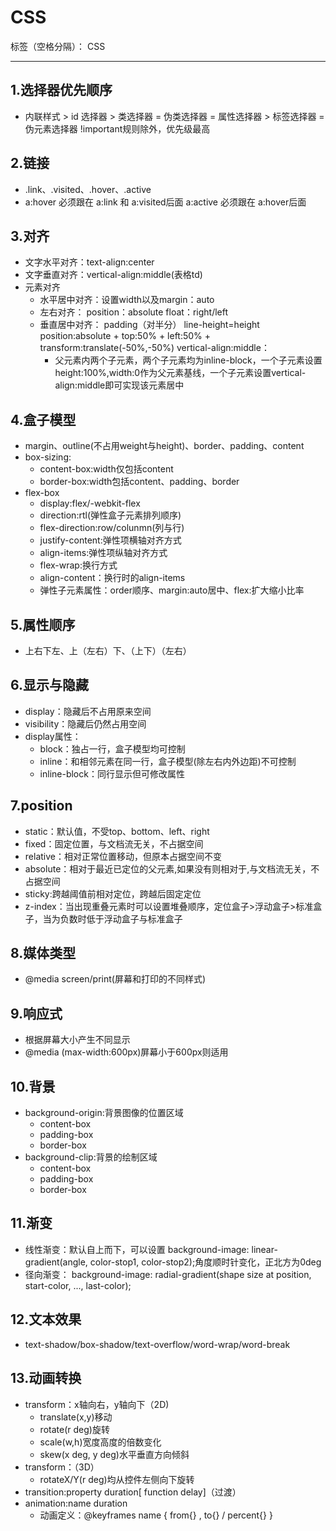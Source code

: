 ﻿# CSS

标签（空格分隔）： CSS

---

## 1.选择器优先顺序
- 内联样式 > id 选择器 > 类选择器 = 伪类选择器 = 属性选择器 > 标签选择器 = 伪元素选择器
!important规则除外，优先级最高

## 2.链接
- .link、.visited、.hover、.active
- a:hover 必须跟在 a:link 和 a:visited后面
a:active 必须跟在 a:hover后面

## 3.对齐
- 文字水平对齐：text-align:center
- 文字垂直对齐：vertical-align:middle(表格td)
- 元素对齐
  - 水平居中对齐：设置width以及margin：auto
  - 左右对齐：
    position：absolute
    float：right/left
  - 垂直居中对齐：
    padding（对半分）
    line-height=height
    position:absolute + top:50% + left:50% + transform:translate(-50%,-50%)
    vertical-align:middle：
     - 父元素内两个子元素，两个子元素均为inline-block，一个子元素设置height:100%,width:0作为父元素基线，一个子元素设置vertical-align:middle即可实现该元素居中


## 4.盒子模型
- margin、outline(不占用weight与height)、border、padding、content
- box-sizing:
  - content-box:width仅包括content
  - border-box:width包括content、padding、border
- flex-box
  - display:flex/-webkit-flex
  - direction:rtl(弹性盒子元素排列顺序)
  - flex-direction:row/colunmn(列与行)
  - justify-content:弹性项横轴对齐方式
  - align-items:弹性项纵轴对齐方式
  - flex-wrap:换行方式
  - align-content：换行时的align-items
  - 弹性子元素属性：order顺序、margin:auto居中、flex:扩大缩小比率

## 5.属性顺序
- 上右下左、上（左右）下、（上下）（左右）

## 6.显示与隐藏
- display：隐藏后不占用原来空间
- visibility：隐藏后仍然占用空间
- display属性：
  - block：独占一行，盒子模型均可控制
  - inline：和相邻元素在同一行，盒子模型(除左右内外边距)不可控制
  - inline-block：同行显示但可修改属性

## 7.position
- static：默认值，不受top、bottom、left、right
- fixed：固定位置，与文档流无关，不占据空间
- relative：相对正常位置移动，但原本占据空间不变
- absolute：相对于最近已定位的父元素,如果没有则相对于<html>,与文档流无关，不占据空间
- sticky:跨越阈值前相对定位，跨越后固定定位
- z-index：当出现重叠元素时可以设置堆叠顺序，定位盒子>浮动盒子>标准盒子，当为负数时低于浮动盒子与标准盒子

## 8.媒体类型
- @media screen/print(屏幕和打印的不同样式)

## 9.响应式
- 根据屏幕大小产生不同显示
- @media (max-width:600px)屏幕小于600px则适用

## 10.背景
- background-origin:背景图像的位置区域
  - content-box
  - padding-box
  - border-box
- background-clip:背景的绘制区域
  - content-box
  - padding-box
  - border-box

## 11.渐变
- 线性渐变：默认自上而下，可以设置
 background-image: linear-gradient(angle, color-stop1, color-stop2);角度顺时针变化，正北方为0deg
- 径向渐变：
  background-image: radial-gradient(shape size at position, start-color, ..., last-color);

## 12.文本效果
- text-shadow/box-shadow/text-overflow/word-wrap/word-break

## 13.动画转换
- transform：x轴向右，y轴向下（2D)
  - translate(x,y)移动
  - rotate(r deg)旋转
  - scale(w,h)宽度高度的倍数变化
  - skew(x deg, y deg)水平垂直方向倾斜
- transform：（3D）
  - rotateX/Y(r deg)均从控件左侧向下旋转
- transition:property duration[ function delay]（过渡）
- animation:name duration
  - 动画定义：@keyframes name { from{} , to{} / percent{} }

      



